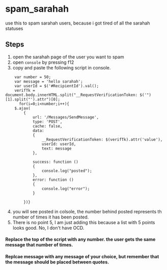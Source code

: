 # spam_sarahah
use this to spam sarahah users, because i got tired of all the sarahah statuses

## Steps
1. open the sarahah page of the user you want to spam
2. open `console` by pressing f12
3. copy and paste the following script in console.
    
```    
    var number = 50;
    var message = 'hello sarahah';
    var userId = $('#RecipientId').val();
    verifTk = document.body.innerHTML.split("__RequestVerificationToken: $('")[1].split("').attr")[0];
	  for(i=0;i<number;i++){
    $.ajax(
        {
            url: '/Messages/SendMessage',
            type: 'POST',
            cache: false,
            data:
            {
                __RequestVerificationToken: $(verifTk).attr('value'),
                userId: userId,
                text: message
            },

            success: function ()
            {
                console.log("posted");
            },
            error: function ()
            {
                console.log("error");
            }

        })}
```

4. you will see posted in colsole, the number behind posted represents th number of times it has been posted.
5. There is no point 5, I am just adding this because a list with 5 points looks good. No, I don't have OCD.

#### Replace the top of the script with any number. the user gets the same message that number of times.
#### Replcae message with any message of your choice, but remember that the message should be placed between quotes.
